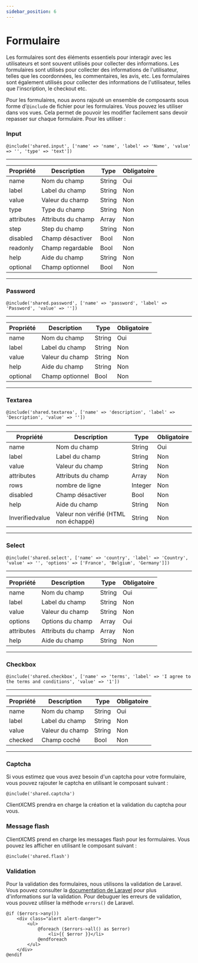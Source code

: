 ```yaml
---
sidebar_position: 6
---
```

# Formulaire
Les formulaires sont des éléments essentiels pour interagir avec les utilisateurs et sont souvent utilisés pour collecter des informations. Les formulaires sont utilisés pour collecter des informations de l'utilisateur, telles que les coordonnées, les commentaires, les avis, etc. Les formulaires sont également utilisés pour collecter des informations de l'utilisateur, telles que l'inscription, le checkout etc.


Pour les formulaires, nous avons rajouté un ensemble de composants sous forme d'`@include` de fichier pour les formulaires. Vous pouvez les utiliser dans vos vues. Cela permet de pouvoir les modifier facilement sans devoir repasser sur chaque formulaire.
Pour les utiliser :
### Input
```blade
@include('shared.input', ['name' => 'name', 'label' => 'Name', 'value' => '', 'type' => 'text'])
```
------------------------------------------------
| Propriété  | Description        | Type   | Obligatoire |
|------------|--------------------|--------|-------------|
| name       | Nom du champ       | String | Oui         |
| label      | Label du champ     | String | Non         |
| value      | Valeur du champ    | String | Non         |
| type       | Type du champ      | String | Non         |
| attributes | Attributs du champ | Array  | Non         |
| step       | Step du champ      | String | Non         |
| disabled   | Champ désactiver   | Bool   | Non         |
| readonly   | Champ regardable   | Bool   | Non         |
| help       | Aide du champ      | String | Non         |
| optional   | Champ optionnel    | Bool   | Non         |

------------------------------------------------
### Password
```blade
@include('shared.password', ['name' => 'password', 'label' => 'Password', 'value' => ''])
```
------------------------------------------------
| Propriété  | Description        | Type   | Obligatoire |
|------------|--------------------|--------|-------------|
| name       | Nom du champ       | String | Oui         |
| label      | Label du champ     | String | Non         |
| value      | Valeur du champ    | String | Non         |
| help       | Aide du champ      | String | Non         |
| optional   | Champ optionnel    | Bool   | Non         |
------------------------------------------------
### Textarea
```blade
@include('shared.textarea', ['name' => 'description', 'label' => 'Description', 'value' => ''])
```
------------------------------------------------
| Propriété       | Description                           | Type    | Obligatoire |
|-----------------|---------------------------------------|---------|-------------|
| name            | Nom du champ                          | String  | Oui         |
| label           | Label du champ                        | String  | Non         |
| value           | Valeur du champ                       | String  | Non         |
| attributes      | Attributs du champ                    | Array   | Non         |
| rows            | nombre de ligne                       | Integer | Non         |
| disabled        | Champ désactiver                      | Bool    | Non         |
| help            | Aide du champ                         | String  | Non         |
| Inverifiedvalue | Valeur non vérifié (HTML non échappé) | String  | Non         |
------------------------------------------------

### Select
```blade
@include('shared.select', ['name' => 'country', 'label' => 'Country', 'value' => '', 'options' => ['France', 'Belgium', 'Germany']])
```
------------------------------------------------
| Propriété  | Description        | Type   | Obligatoire |
|------------|--------------------|--------|-------------|
| name       | Nom du champ       | String | Oui         |
| label      | Label du champ     | String | Non         |
| value      | Valeur du champ    | String | Non         |
| options    | Options du champ   | Array  | Oui         |
| attributes | Attributs du champ | Array  | Non         |
| help       | Aide du champ      | String | Non         |
------------------------------------------------
### Checkbox
```blade
@include('shared.checkbox', ['name' => 'terms', 'label' => 'I agree to the terms and conditions', 'value' => '1'])
```
------------------------------------------------
| Propriété  | Description        | Type   | Obligatoire |
|------------|--------------------|--------|-------------|
| name       | Nom du champ       | String | Oui         |
| label      | Label du champ     | String | Non         |
| value      | Valeur du champ    | String | Non         |
| checked    | Champ coché       | Bool   | Non         |
------------------------------------------------

### Captcha
Si vous estimez que vous avez besoin d'un captcha pour votre formulaire, vous pouvez rajouter le captcha en utilisant le composant suivant :
```blade
@include('shared.captcha')
```
ClientXCMS prendra en charge la création et la validation du captcha pour vous.

### Message flash
ClientXCMS prend en charge les messages flash pour les formulaires. Vous pouvez les afficher en utilisant le composant suivant :
```blade
@include('shared.flash')
```

### Validation
Pour la validation des formulaires, nous utilisons la validation de Laravel. Vous pouvez consulter la [documentation de Laravel](https://laravel.com/docs/11.x/validation) pour plus d'informations sur la validation.
Pour debuguer les erreurs de validation, vous pouvez utiliser la méthode `errors()` de Laravel.
```blade
@if ($errors->any())
    <div class="alert alert-danger">
        <ul>
            @foreach ($errors->all() as $error)
                <li>{{ $error }}</li>
            @endforeach
        </ul>
    </div>
@endif
